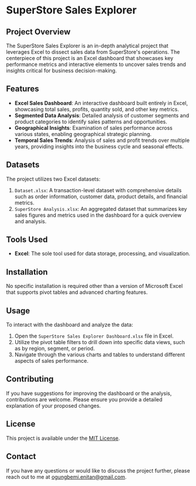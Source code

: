 # SuperStore Sales Explorer

## Project Overview
The SuperStore Sales Explorer is an in-depth analytical project that leverages Excel to dissect sales data from SuperStore's operations. The centerpiece of this project is an Excel dashboard that showcases key performance metrics and interactive elements to uncover sales trends and insights critical for business decision-making.

## Features
- **Excel Sales Dashboard**: An interactive dashboard built entirely in Excel, showcasing total sales, profits, quantity sold, and other key metrics.
- **Segmented Data Analysis**: Detailed analysis of customer segments and product categories to identify sales patterns and opportunities.
- **Geographical Insights**: Examination of sales performance across various states, enabling geographical strategic planning.
- **Temporal Sales Trends**: Analysis of sales and profit trends over multiple years, providing insights into the business cycle and seasonal effects.

## Datasets
The project utilizes two Excel datasets:
1. `Dataset.xlsx`: A transaction-level dataset with comprehensive details such as order information, customer data, product details, and financial metrics.
2. `SuperStore Analysis.xlsx`: An aggregated dataset that summarizes key sales figures and metrics used in the dashboard for a quick overview and analysis.

## Tools Used
- **Excel**: The sole tool used for data storage, processing, and visualization.

## Installation
No specific installation is required other than a version of Microsoft Excel that supports pivot tables and advanced charting features.

## Usage
To interact with the dashboard and analyze the data:
1. Open the `SuperStore Sales Explorer Dashboard.xlsx` file in Excel.
2. Utilize the pivot table filters to drill down into specific data views, such as by region, segment, or period.
3. Navigate through the various charts and tables to understand different aspects of sales performance.

## Contributing
If you have suggestions for improving the dashboard or the analysis, contributions are welcome. Please ensure you provide a detailed explanation of your proposed changes.

## License
This project is available under the [MIT License](https://choosealicense.com/licenses/mit/).

## Contact
If you have any questions or would like to discuss the project further, please reach out to me at ogungbemi.enitan@gmail.com.

